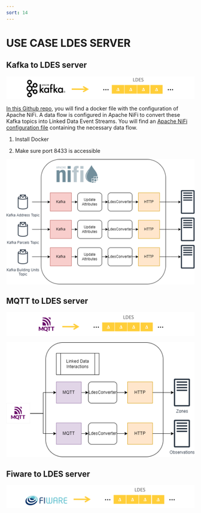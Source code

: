 ```yaml
---
sort: 14
---
```


# USE CASE LDES SERVER

##  Kafka to LDES server

![](/images/kafka.png)

[In this Github repo](https://github.com/samuvack/ldes-grar), you will find a docker file with the configuration of Apache NiFi. A data flow is configured in Apache NiFi to convert these Kafka topics into Linked Data Event Streams. You will find an [Apache NiFi configuration file](https://github.com/samuvack/ldes-grar/blob/main/NiFi_Flow.json) containing the necessary data flow.

1. Install Docker

2. Make sure port 8433 is accessible

![](/docs/images/Kafka_onboarding.png)


##  MQTT to LDES server

![](/images/MQQ.png)

![](/images/MQTT.png)


## Fiware to LDES server

![](/images/Fiware.png)